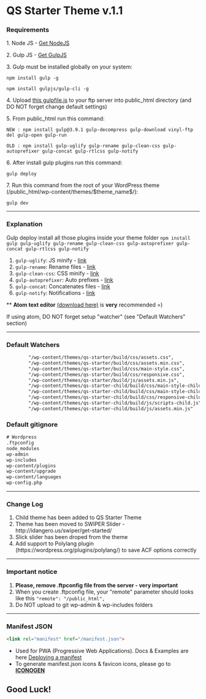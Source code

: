 # QS Starter Theme v.1.1

<h3>Requirements</h3>

<p>1. Node JS - <a href="https://nodejs.org/en/" target="_blank">Get NodeJS</a></p>
<p>2. Gulp JS - <a href="http://gulpjs.com/" target="_blank">Get GulpJS</a></p>
<p>3. Gulp must be installed globally on your system:</p>
<p><code>npm install gulp -g</code></p>
<p><code>npm install gulpjs/gulp-cli -g</code></p>
<p>4. Upload <a href="https://gist.github.com/vol4ikman/92e381e5adee0b1e36606d82d5f45613" target="_blank">this gulpfile.js</a> to your ftp server into public_html directory (and DO NOT forget change default settings)</p>
<p>5. From public_html run this command:</p>
<p><code>NEW : npm install gulp@3.9.1 gulp-decompress gulp-download vinyl-ftp del gulp-open gulp-run</code></p>
<p><code>OLD : npm install gulp-uglify gulp-rename gulp-clean-css gulp-autoprefixer gulp-concat gulp-rtlcss gulp-notify</code></p>
<p>6. After install gulp plugins run this command:</p>
<p><code>gulp deploy</code></p>
<p>7. Run this command from the root of your WordPress theme (/public_html/wp-content/themes/$theme_name$/): </p>
<p><code>gulp dev</code></p>


<hr>
<h3>Explanation</h3>

Gulp deploy install all those plugins inside your theme folder
`npm install gulp gulp-uglify gulp-rename gulp-clean-css gulp-autoprefixer gulp-concat gulp-rtlcss gulp-notify`

1. `gulp-uglify`: JS minify - <a href="https://www.npmjs.com/package/gulp-uglify" >link</a>
2. `gulp-rename`: Rename files - <a href="https://www.npmjs.com/package/gulp-rename" >link</a>
3. `gulp-clean-css`: CSS minify - <a href="https://www.npmjs.com/package/gulp-clean-css" >link</a>
4. `gulp-autoprefixer`: Auto prefixes - <a href="https://www.npmjs.com/package/gulp-autoprefixer" >link</a>
5. `gulp-concat`: Concatenates files - <a href="https://www.npmjs.com/package/gulp-concat" >link</a>
6. `gulp-notify`: Notifications - <a href="https://www.npmjs.com/package/gulp-notify">link</a>

<p>** <strong>Atom text editor</strong> <a href="https://atom.io/" target="_blank">(download here)</a> is <strong>very</strong> recommended =)</p>
<p>If using atom, DO NOT forget setup "watcher" (see "Default Watchers" section)</p>

<hr>
<h3>Default Watchers</h3>

```html
        "/wp-content/themes/qs-starter/build/css/assets.css",
        "/wp-content/themes/qs-starter/build/css/assets.min.css",
        "/wp-content/themes/qs-starter/build/css/main-style.css",
        "/wp-content/themes/qs-starter/build/css/responsive.css",
        "/wp-content/themes/qs-starter/build/js/assets.min.js",
        "/wp-content/themes/qs-starter-child/build/css/main-style-child-rtl.css",
        "/wp-content/themes/qs-starter-child/build/css/main-style-child.css",
        "/wp-content/themes/qs-starter-child/build/css/responsive-child.css",
        "/wp-content/themes/qs-starter-child/build/js/scripts-child.js",
        "/wp-content/themes/qs-starter-child/build/js/assets.min.js"
```

<h3>Default gitignore</h3>

```html
# Wordpress
.ftpconfig
node_modules
wp-admin
wp-includes
wp-content/plugins
wp-content/upgrade
wp-content/languages
wp-config.php
```

<hr>
<h3>Change Log</h3>
<ol>
    <li>Child theme has been added to QS Starter Theme</li>
    <li>Theme has been moved to SWIPER Slider - http://idangero.us/swiper/get-started/</li>
    <li>Slick slider has been droped from the theme</li>
    <li>Add support to Polylang plugin (https://wordpress.org/plugins/polylang/) to save ACF options correctly</li>
</ol>

<hr>
<h3>Important notice</h3>
<ol>
    <li><strong>Please, remove .ftpconfig file from the server - very important</strong></li>
    <li>When you create .ftpconfig file, your "remote" parameter should looks like this <code>"remote": "/public_html",</code></li>
    <li>Do NOT upload to git wp-admin & wp-includes folders</li>
</ol>

<hr>
<h3>Manifest JSON</h3>

```html
<link rel="manifest" href="/manifest.json">
```

- Used for PWA (Progressive Web Applications). Docs & Examples are here <a href="https://developer.mozilla.org/en-US/docs/Web/Manifest" target="_blank">Deploying a manifest</a>
- To generate manifest.json icons & favicon icons, please go to <a href="http://digitalagencyrankings.com/iconogen/" target="_blank"><strong>ICONOGEN</strong></a>

## Good Luck!
